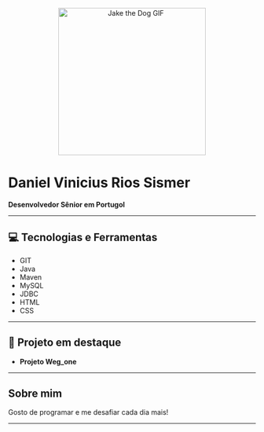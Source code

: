 <p align="center">
  <img src="![image1](image1)" alt="Jake the Dog GIF" width="300"/>
</p>

# Daniel Vinicius Rios Sismer

**Desenvolvedor Sênior em Portugol**

---

## 💻 Tecnologias e Ferramentas

- GIT
- Java
- Maven
- MySQL
- JDBC
- HTML
- CSS

---

## 🚀 Projeto em destaque

- **Projeto Weg_one**

---

## Sobre mim

Gosto de programar e me desafiar cada dia mais!

---

<!-- Adicione mais seções se desejar, como links, badges, citações etc. -->
